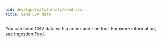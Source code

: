 ```yaml
---
uid: developers/tutorials/send-csv
title: Send CSV data
---
```


You can send CSV data with a command-line tool.
For more information, see [Ingestion Tool](../../downloads/tutorials/ingest.md).
